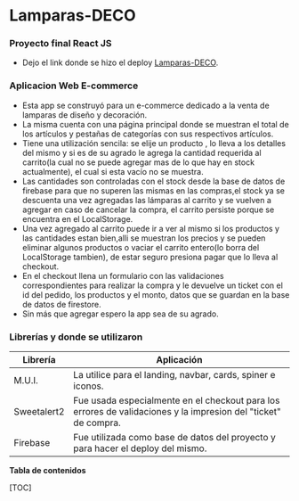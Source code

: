 
# Lamparas-DECO
### Proyecto final React JS
- Dejo el link donde se hizo el deploy [Lamparas-DECO](https://proyecto-44970.web.app/).

### Aplicacion Web E-commerce
- Esta app se construyó para un e-commerce dedicado a la venta de lamparas de diseño y decoración.
- La misma cuenta con una página principal donde se muestran el total de los artículos y pestañas de categorías con sus respectivos artículos. 
- Tiene una utilización sencila: se elije un producto , lo lleva a los detalles del mismo y si es de su agrado le agrega la cantidad requerida al carrito(la cual no se puede agregar mas de lo que hay en stock actualmente), el cual si esta vacío no se muestra.
- Las cantidades son controladas con el stock desde la base de datos de firebase para que no superen las mismas en las compras,el stock ya se descuenta una vez agregadas las lámparas al carrito y se vuelven a agregar en caso de cancelar la compra, el carrito persiste porque se encuentra en el LocalStorage.
- Una vez agregado al carrito puede ir a ver al mismo si los productos y las cantidades estan bien,alli se muestran los precios y se pueden eliminar algunos productos o vaciar el carrito entero(lo borra del LocalStorage tambien), de estar seguro presiona pagar que lo lleva al checkout.
- En el checkout llena un formulario con las validaciones correspondientes para realizar la compra y le devuelve un ticket con el id del pedido, los productos y el monto, datos que se guardan en la base de datos de firestore.
- Sin más que agregar espero la app sea de su agrado.

### Librerías y donde se utilizaron
                    
Librería | Aplicación
------------- | -------------
M.U.I.  | La utilice para el landing, navbar, cards, spiner e iconos.
Sweetalert2  | Fue usada especialmente en el checkout para los errores de validaciones y la impresion del "ticket" de compra. 
Firebase  | Fue utilizada como base de datos del proyecto y para hacer el deploy del mismo.

**Tabla de contenidos**

[TOC]

